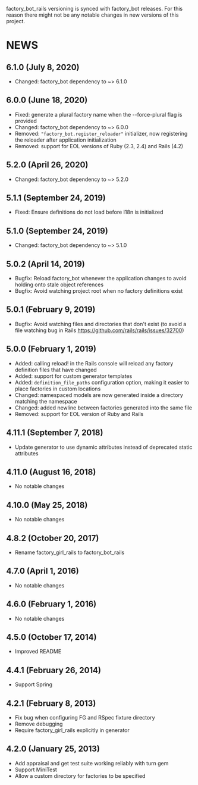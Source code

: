factory\_bot\_rails versioning is synced with factory\_bot releases. For this reason
there might not be any notable changes in new versions of this project.

# NEWS

## 6.1.0 (July 8, 2020)

* Changed: factory\_bot dependency to ~> 6.1.0

## 6.0.0 (June 18, 2020)

* Fixed: generate a plural factory name when the --force-plural flag is provided
* Changed: factory\_bot dependency to ~> 6.0.0
* Removed: `"factory_bot.register_reloader"` initializer, now registering the
  reloader after application initialization
* Removed: support for EOL versions of Ruby (2.3, 2.4) and Rails (4.2)

## 5.2.0 (April 26, 2020)

* Changed: factory\_bot dependency to ~> 5.2.0

## 5.1.1 (September 24, 2019)

* Fixed: Ensure definitions do not load before I18n is initialized

## 5.1.0 (September 24, 2019)

* Changed: factory\_bot dependency to ~> 5.1.0

## 5.0.2 (April 14, 2019)

* Bugfix: Reload factory\_bot whenever the application changes to avoid holding
  onto stale object references
* Bugfix: Avoid watching project root when no factory definitions exist

## 5.0.1 (February 9, 2019)

* Bugfix: Avoid watching files and directories that don't exist (to avoid a
  file watching bug in Rails https://github.com/rails/rails/issues/32700)

## 5.0.0 (February 1, 2019)

* Added: calling reload! in the Rails console will reload any factory definition files that have changed
* Added: support for custom generator templates
* Added: `definition_file_paths` configuration option, making it easier to place factories in custom locations
* Changed: namespaced models are now generated inside a directory matching the namespace
* Changed: added newline between factories generated into the same file
* Removed: support for EOL version of Ruby and Rails

## 4.11.1 (September 7, 2018)

* Update generator to use dynamic attributes instead of deprecated static attributes

## 4.11.0 (August 16, 2018)

* No notable changes

## 4.10.0 (May 25, 2018)

* No notable changes

## 4.8.2 (October 20, 2017)

* Rename factory\_girl\_rails to factory\_bot\_rails

## 4.7.0 (April 1, 2016)

* No notable changes

## 4.6.0 (February 1, 2016)

* No notable changes

## 4.5.0 (October 17, 2014)

* Improved README

## 4.4.1 (February 26, 2014)

* Support Spring

## 4.2.1 (February 8, 2013)

* Fix bug when configuring FG and RSpec fixture directory
* Remove debugging
* Require factory\_girl\_rails explicitly in generator

## 4.2.0 (January 25, 2013)

* Add appraisal and get test suite working reliably with turn gem
* Support MiniTest
* Allow a custom directory for factories to be specified
